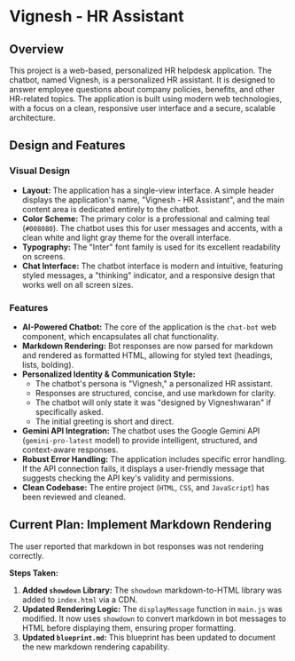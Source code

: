 # Vignesh - HR Assistant

## Overview

This project is a web-based, personalized HR helpdesk application. The chatbot, named Vignesh, is a personalized HR assistant. It is designed to answer employee questions about company policies, benefits, and other HR-related topics. The application is built using modern web technologies, with a focus on a clean, responsive user interface and a secure, scalable architecture.

## Design and Features

### Visual Design

*   **Layout:** The application has a single-view interface. A simple header displays the application's name, "Vignesh - HR Assistant", and the main content area is dedicated entirely to the chatbot.
*   **Color Scheme:** The primary color is a professional and calming teal (`#008080`). The chatbot uses this for user messages and accents, with a clean white and light gray theme for the overall interface.
*   **Typography:** The "Inter" font family is used for its excellent readability on screens.
*   **Chat Interface:** The chatbot interface is modern and intuitive, featuring styled messages, a "thinking" indicator, and a responsive design that works well on all screen sizes.

### Features

*   **AI-Powered Chatbot:** The core of the application is the `chat-bot` web component, which encapsulates all chat functionality.
*   **Markdown Rendering:** Bot responses are now parsed for markdown and rendered as formatted HTML, allowing for styled text (headings, lists, bolding).
*   **Personalized Identity & Communication Style:**
    *   The chatbot's persona is "Vignesh," a personalized HR assistant.
    *   Responses are structured, concise, and use markdown for clarity.
    *   The chatbot will only state it was "designed by Vigneshwaran" if specifically asked.
    *   The initial greeting is short and direct.
*   **Gemini API Integration:** The chatbot uses the Google Gemini API (`gemini-pro-latest` model) to provide intelligent, structured, and context-aware responses.
*   **Robust Error Handling:** The application includes specific error handling. If the API connection fails, it displays a user-friendly message that suggests checking the API key's validity and permissions.
*   **Clean Codebase:** The entire project (`HTML`, `CSS`, and `JavaScript`) has been reviewed and cleaned.

## Current Plan: Implement Markdown Rendering

The user reported that markdown in bot responses was not rendering correctly.

**Steps Taken:**

1.  **Added `showdown` Library:** The `showdown` markdown-to-HTML library was added to `index.html` via a CDN.
2.  **Updated Rendering Logic:** The `displayMessage` function in `main.js` was modified. It now uses `showdown` to convert markdown in bot messages to HTML before displaying them, ensuring proper formatting.
3.  **Updated `blueprint.md`:** This blueprint has been updated to document the new markdown rendering capability.
